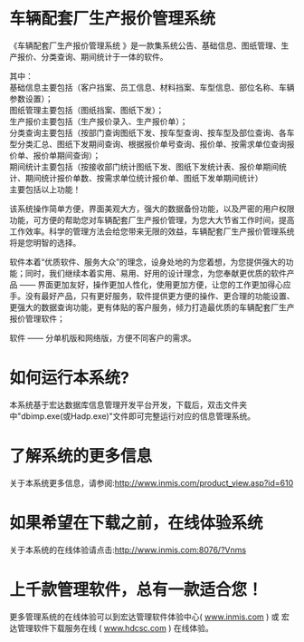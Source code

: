 # 车辆配套厂生产报价管理系统

《车辆配套厂生产报价管理系统 》是一款集系统公告、基础信息、图纸管理、生产报价、分类查询、期间统计于一体的软件。

其中：  
基础信息主要包括（客户挡案、员工信息、材料挡案、车型信息、部位名称、车辆参数设置）；  
图纸管理主要包括（图纸挡案、图纸下发）；  
生产报价主要包括（生产报价录入、生产报价单）；  
分类查询主要包括（按部门查询图纸下发、按车型查询、按车型及部位查询、各车型分类汇总、图纸下发期间查询、根据报价单号查询、报价单、按需求单位查询报价单、报价单期间查询）；  
期间统计主要包括（按接收部门统计图纸下发、图纸下发统计表、报价单期间统计、期间统计报价单数、按需求单位统计报价单、图纸下发单期间统计）  
主要包括以上功能！  

该系统操作简单方便，界面美观大方，强大的数据备份功能，以及严密的用户权限功能，可方便的帮助您对车辆配套厂生产报价管理，为您大大节省工作时间，提高工作效率。科学的管理方法会给您带来无限的效益，车辆配套厂生产报价管理系统将是您明智的选择。 

软件本着“优质软件、服务大众”的理念，设身处地的为您着想，为您提供强大的功能；同时，我们继续本着实用、易用、好用的设计理念，为您奉献更优质的软件产品 —— 界面更加友好，操作更加人性化，使用更加方便，让您的工作更加得心应手。没有最好产品，只有更好服务，软件提供更方便的操作、更合理的功能设置、更强大的数据查询功能，更有体贴的客户服务，倾力打造最优质的车辆配套厂生产报价管理软件；

软件 —— 分单机版和网络版，方便不同客户的需求。

# 如何运行本系统?

本系统基于宏达数据库信息管理开发平台开发，下载后，双击文件夹中"dbimp.exe(或Hadp.exe)"文件即可完整运行对应的信息管理系统。

# 了解系统的更多信息

关于本系统更多信息，请参阅:http://www.inmis.com/product_view.asp?id=610

# 如果希望在下载之前，在线体验系统

关于本系统的在线体验请点击:http://www.inmis.com:8076/?Vnms

# 上千款管理软件，总有一款适合您！

更多管理系统的在线体验可以到宏达管理软件体验中心( www.inmis.com ) 或 宏达管理软件下载服务在线 ( www.hdcsc.com ) 在线体验。

